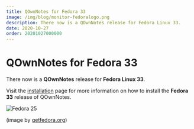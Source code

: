 ```yaml
---
title: QOwnNotes for Fedora 33
image: /img/blog/monitor-fedoralogo.png
description: There now is a QOwnNotes release for Fedora Linux 33.
date: 2020-10-27
order: 20201027000000
---
```


# QOwnNotes for Fedora 33

<BlogDate v-bind:fm="$frontmatter" />


There now is a **QOwnNotes** release for **Fedora Linux 33**.

Visit the [installation](/installation/fedora.html#fedora-33) page for more information on how to install the **Fedora 33** release of QOwnNotes.

![Fedora 25](/img/blog/monitor-fedoralogo.png "Fedora 33")

 (image by [getfedora.org](https://getfedora.org/))
